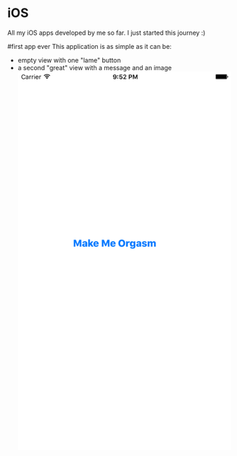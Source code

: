 # iOS

All my iOS apps developed by me so far. I just started this journey :) 

#first app ever
This application is as simple as it can be:
- empty view with one "lame" button
- a second "great" view with a message and an image
![alt text](./Previews/firstApp_1.png "initial view")

